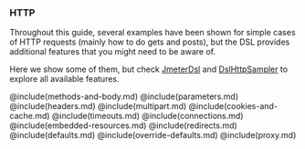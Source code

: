 ### HTTP

Throughout this guide, several examples have been shown for simple cases of HTTP requests (mainly how to do gets and posts), but the DSL provides additional features that you might need to be aware of.

Here we show some of them, but check [JmeterDsl](/jmeter-java-dsl/src/main/java/us/abstracta/jmeter/javadsl/JmeterDsl.java) and [DslHttpSampler](/jmeter-java-dsl/src/main/java/us/abstracta/jmeter/javadsl/http/DslHttpSampler.java) to explore all available features.

@include(methods-and-body.md)
@include(parameters.md)
@include(headers.md)
@include(multipart.md)
@include(cookies-and-cache.md)
@include(timeouts.md)
@include(connections.md)
@include(embedded-resources.md)
@include(redirects.md)
@include(defaults.md)
@include(override-defaults.md)
@include(proxy.md)
